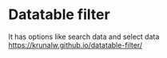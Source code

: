 # Datatable filter
It has options like search data and select data <br>
https://krunalw.github.io/datatable-filter/

